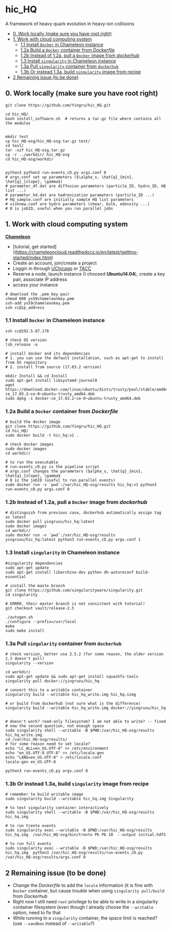 # hic_HQ
 A framework of heavy quark evolution in heavy-ion collisions


- [0. Work locally (make sure you have root right)](#0-work-locally--make-sure-you-have-root-right-)
- [1. Work with cloud computing system](#1-work-with-cloud-computing-system)
  * [1.1 Install `Docker` in Chameleon instance](#11-install--docker--in-chameleon-instance)
  * [1.2a Build a `Docker` container from *Dockerfile*](#12a-build-a--docker--container-from--dockerfile-)
  * [1.2b Instead of 1.2a, pull a `Docker` image from *dockerhub*](#12b-instead-of-12a--pull-a--docker--image-from--dockerhub-)
  * [1.3 Install `singularity` in Chameleon instance](#13-install--singularity--in-chameleon-instance)
  * [1.3a Pull `singularity` container from `dockerhub`](#13a-pull--singularity--container-from--dockerhub-)
  * [1.3b Or instead 1.3a, build `singularity` image from recipe](#13b-or-instead-13a--build--singularity--image-from-recipe)
- [2 Remaining issue (to be done)](#2-remaining-issue--to-be-done-)



## 0. Work locally (make sure you have root right)
```
git clone https://github.com/Yingru/hic_HQ.git

cd hic_HQ/
bash install_software.sh  # returns a tar.gz file where contains all the modules


mkdir test
cp hic_HQ-osg/hic_HQ-osg.tar.gz test/
cd test/
tar -xzf hic_HQ-osg.tar.gz
cp -r ../workdir/ hic_HQ-osg
cd hic_HQ-osg/workdir


python3 python3 run-events_cD.py args.conf 0
# args.conf set up parameters ($\alpha_s, \hat{q}_{min}, \hat{q}_{slope}, \gamma$)
# parameter_df.dat are diffusion parameters (particle_ID, hydro_ID, HQ list ...)
# parameter_hd.dat are hadronization parameters (particle_ID ...)
# HQ_sample.conf are initially sample HQ list parameters
# vishnew.conf are hydro parameters (shear, bulk, edensity ...)
# 0 is jobID, useful when you run parallel jobs
```

## 1. Work with cloud computing system 

[**Chameleon**](https://www.chameleoncloud.org/)
- [tutorial, get started]((https://chameleoncloud.readthedocs.io/en/latest/getting-started/index.html)
- Create an account, join/create a project 
- Loggin in through [UChicago](https://chi.uc.chameleoncloud.org/) or [TACC](https://chi.tacc.chameleoncloud.org/)
- Reserve a node, launch instance (I choosed **Ubuntu14.04**), create a key pair, associate IP address
- access your instance
```
# download the .pem key pair
chmod 600 yx59chameleonkey.pem
ssh-add yx59chameleonkey.pem
ssh cc@ip_address
```

### 1.1 Install `Docker` in Chameleon instance
```
ssh cc@192.5.87.178

# check OS version
lsb_release -a

# install docker and its dependencies
# 1. you can use the default installation, such as apt-get to install from OS repository
# 2. install from source (17.03.2 version)

mkdir Install && cd Install
sudo apt-get install libsystemd-journal0
wget https://download.docker.com/linux/ubuntu/dists/trusty/pool/stable/amd64/docker-ce_17.03.2~ce-0~ubuntu-trusty_amd64.deb
sudo dpkg -i docker-ce_17.03.2~ce-0~ubuntu-trusty_amd64.deb
```


### 1.2a Build a `Docker` container from *Dockerfile*
```
# build the docker image
git clone https://github.com/Yingru/hic_HQ.git
cd hic_HQ/
sudo docker build -t hic_hq:v1 .

# check docker images
sudo docker images
cd workdir/

# to run the executable
# run-events_cD.py is the pipeline script
# args.conf changes the parameters ($alpha_s, \hat{q}_{min}, \hat{q}_{slope}, \gamma$
# 0 is the jobID (useful to run parallel events)
sudo docker run -v `pwd`:/var/hic_HQ-osg/results hic_hq:v1 python3 run-events_cD.py args.conf 0
```

### 1.2b Instead of 1.2a, pull a `Docker` image from *dockerhub*
```
# distinguish from previous case, dockerhub autimatically assign tag as latest
sudo docker pull yingruxu/hic_hq:latest
sudo docker images
cd workdir/
sudo docker run -v `pwd`:/var/hic_HQ-osg/results yingruxu/hic_hq:latest python3 run-events_cD.py args.conf 1

```


### 1.3 Install `singularity` in Chameleon instance
```
#singularity dependencies
sudo apt-get update
sudo apt-get install libarchive-dev python dh-autoreconf build-essential

# install the maste branch
git clone https://github.com/singularityware/singularity.git
cd singularity

# ERRRR, their master branch is not consistent with tutorial!
git checkout vault/release-2.5

./autogen.sh
./configure --prefix=/usr/local
make
sudo make install
```


### 1.3a Pull `singularity` container from `dockerhub`
```
# check version, better use 2.5.2 (for some reason, the older version 2.3 doesn't pull)
singularity --version

cd workdir/
sudo apt-get update && sudo apt-get install squashfs-tools 
singularity pull docker://yingruxu/hic_hq

# convert this to a writable container
singularity build --writable hic_hq_write.img hic_hq.simg

# or build from dockerhub (not sure what is the difference)
singularity build --writable hic_hq_write.img docker://yingruxu/hic_hq


# doesn't work? read-only filesystem? I am not able to write? -- fixed
# now the second question, not enough space
sudo singularity shell --writable -B $PWD:/var/hic_HQ-osg/results hic_hq_write.img
cd /var/hic_HQ-osg/results/
# for some reason need to set locale?
echo "LC_ALL=en_US.UTF-8" >> /etc/environment
echo "en_US.UTF-8 UTF-8" >> /etc/locale.gen
echo "LANG=en_US.UTF-8" > /etc/locale.conf
locale-gen en_US.UTF-8

python3 run-events_cD.py args.conf 0
```


### 1.3b Or instead 1.3a, build `singularity` image from recipe
```
# remember to build writable image
sudo singularity build --writable hic_hq.img Singularity

# to test singularity container interactively
sudo singularity shell --writable -B $PWD:/var/hic_HQ-osg/results hic_hq.img

# to run trento events
sudo singularity exec --writable -B $PWD:/var/hic_HQ-osg/results hic_hq.img  /var/hic_HQ-osg/bin/trento Pb Pb 10  --output initial.hdf5

# to run full events
sudo singularity exec --writable -B $PWD:/var/hic_HQ-osg/results hic_hq.img  python3 /var/hic_HQ-osg/results/run-events_cD.py /var/hic_HQ-osg/results/args.conf 0
```

## 2 Remaining issue (to be done)
- Change the *Dockerfile* to add the `locale` information (it is fine with `Docker` container, but cause trouble when using `singularity pull/build` from *Dockerhub*
- Right now I still need `root` privilege to be able to write in a singularity container filesystem (even though I already choose the `--writable` option, need to fix that
- While running in a `singularity` container, the space limit is reached? (use `--sandbox` instead of `--writable`?)

